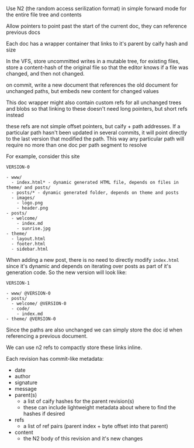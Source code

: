 Use N2 (the random access serilization format) in simple forward mode for the entire file tree and contents

Allow pointers to point past the start of the current doc, they can reference previous docs

Each doc has a wrapper container that links to it's parent by caify hash and size


In the VFS, store uncommitted writes in a mutable tree, for existing files, store a content-hash of the original file so that the editor knows if a file was changed, and then not changed.

on commit, write a new document that references the old document for unchanged paths, but embeds new content for changed values

This doc wrapper might also contain custom refs for all unchanged trees and blobs so that linking to these doesn't need long pointers, but short refs instead

these refs are not simple offset pointers, but caify + path addresses.  If a particular path hasn't been updated in several commits, it will point directly to the last version that modified the path.  This way any particular path will require no more than one doc per path segment to resolve

For example, consider this site

```
VERSION-0

- www/
  - index.html* - dynamic generated HTML file, depends on files in theme/ and posts/
  - posts/* - dynamic generated folder, depends on theme and posts
  - images/
    - logo.png
    - header.png
- posts/
  - welcome/
    - index.md
    - sunrise.jpg
- theme/
  - layout.html
  - footer.html
  - sidebar.html
```

When adding a new post, there is no need to directly modify `index.html` since it's dynamic and depends on iterating over posts as part of it's generation code.  So the new version will look like:

```
VERSION-1

- www/ @VERSION-0
- posts/
  - welcome/ @VERSION-0
  - code/
    - index.md
- theme/ @VERSION-0
```

Since the paths are also unchanged we can simply store the doc id when referencing a previous document.




We can use n2 refs to compactly store these links inline.

Each revision has commit-like metadata:

- date
- author
- signature
- message
- parent(s)
  - a list of caify hashes for the parent revision(s)
  - these can include lightweight metadata about where to find the hashes if desired
- refs
  - a list of ref pairs (parent index + byte offset into that parent)
- content
  - the N2 body of this revision and it's new changes
